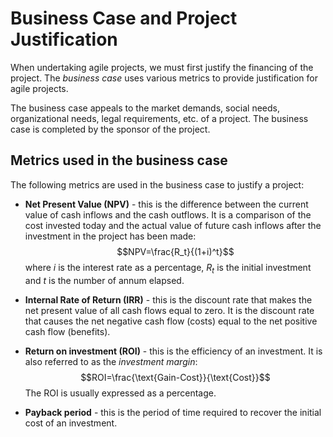 # Business Case and Project Justification
When undertaking agile projects, we must first justify the financing of the project. The *business case* uses various metrics to provide justification for agile projects.

The business case appeals to the market demands, social needs, organizational 
needs, legal requirements, etc. of a project. The business case is completed by the sponsor of the project.

## Metrics used in the business case
The following metrics are used in the business case to justify a project:

- **Net Present Value (NPV)** - this is the difference between the current value of 
cash inflows and the cash outflows. It is a comparison of the cost invested today 
and the actual value of future cash inflows after the investment in the project 
has been made:
$$NPV=\frac{R_t}{(1+i)^t}$$
where $i$ is the interest rate as a percentage, $R_t$ is the initial investment and $t$ is the number of annum elapsed.

- **Internal Rate of Return (IRR)** - this is the discount rate that makes the net present 
value of all cash flows equal to zero. It is the discount rate that causes the net 
negative cash flow (costs) equal to the net positive cash flow (benefits).

- **Return on investment (ROI)** - this is the efficiency of an investment. It is also 
referred to as the *investment margin*:
$$ROI=\frac{\text{Gain-Cost}}{\text{Cost}}$$
The ROI is usually expressed as a percentage.

- **Payback period** - this is the period of time required to recover the initial cost of an investment.

